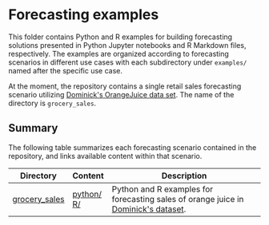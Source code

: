 # Forecasting examples

This folder contains Python and R examples for building forecasting solutions presented in Python Jupyter notebooks and R Markdown files, respectively. The examples are organized according to forecasting scenarios in different use cases with each subdirectory under `examples/` named after the specific use case.

At the moment, the repository contains a single retail sales forecasting scenario utilizing [Dominick's OrangeJuice data set](https://www.chicagobooth.edu/research/kilts/datasets/dominicks). The name of the directory is `grocery_sales`. 


## Summary

The following table summarizes each forecasting scenario contained in the repository, and links available content within that scenario. 

| Directory                        | Content                                                        | Description                                                                                                                                          |
|----------------------------------|----------------------------------------------------------------|------------------------------------------------------------------------------------------------------------------------------------------------------|
| [grocery_sales](./grocery_sales) | [python/](./grocery_sales/python) <br> [R/](./grocery_sales/R) | Python and R examples for forecasting sales of orange juice in [Dominick's dataset](https://www.chicagobooth.edu/research/kilts/datasets/dominicks). |


